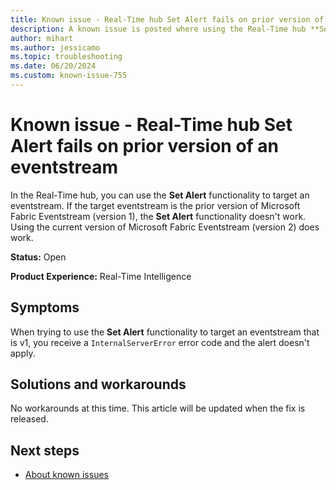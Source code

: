 ```yaml
---
title: Known issue - Real-Time hub Set Alert fails on prior version of an eventstream
description: A known issue is posted where using the Real-Time hub **Set Alert** fails on prior version of an eventstream.
author: mihart
ms.author: jessicamo
ms.topic: troubleshooting  
ms.date: 06/20/2024
ms.custom: known-issue-755
---
```


# Known issue - Real-Time hub Set Alert fails on prior version of an eventstream

In the Real-Time hub, you can use the **Set Alert** functionality to target an eventstream. If the target eventstream is the prior version of Microsoft Fabric Eventstream (version 1), the **Set Alert** functionality doesn't work. Using the current version of Microsoft Fabric Eventstream (version 2) does work.

**Status:** Open

**Product Experience:** Real-Time Intelligence

## Symptoms

When trying to use the **Set Alert** functionality to target an eventstream that is v1, you receive a `InternalServerError` error code and the alert doesn't apply.

## Solutions and workarounds

No workarounds at this time. This article will be updated when the fix is released.

## Next steps

- [About known issues](https://support.fabric.microsoft.com/known-issues)
